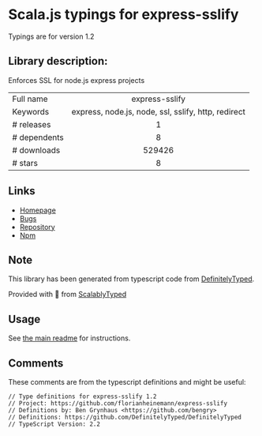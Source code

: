 
# Scala.js typings for express-sslify

Typings are for version 1.2

## Library description:
Enforces SSL for node.js express projects

|                    |                 |
| ------------------ | :-------------: |
| Full name          | express-sslify |
| Keywords           | express, node.js, node, ssl, sslify, http, redirect |
| # releases         | 1 |
| # dependents       | 8 |
| # downloads        | 529426 |
| # stars            | 8 |

## Links
- [Homepage](https://github.com/florianheinemann/express-sslify)
- [Bugs](https://github.com/florianheinemann/express-sslify/issues)
- [Repository](https://github.com/florianheinemann/express-sslify)
- [Npm](https://www.npmjs.com/package/express-sslify)
    


## Note
This library has been generated from typescript code from [DefinitelyTyped](https://definitelytyped.org).

Provided with :purple_heart: from [ScalablyTyped](https://github.com/oyvindberg/ScalablyTyped)

## Usage
See [the main readme](../../readme.md) for instructions.

## Comments

These comments are from the typescript definitions and might be useful:
```
// Type definitions for express-sslify 1.2
// Project: https://github.com/florianheinemann/express-sslify
// Definitions by: Ben Grynhaus <https://github.com/bengry>
// Definitions: https://github.com/DefinitelyTyped/DefinitelyTyped
// TypeScript Version: 2.2

```

